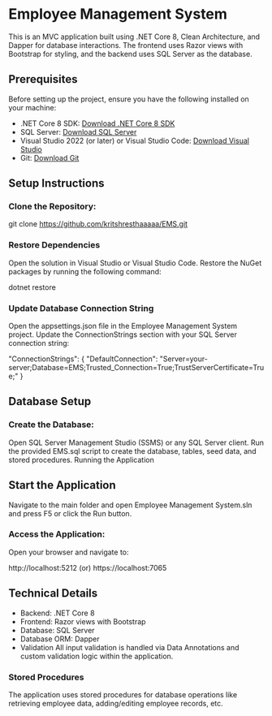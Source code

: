 # Employee Management System

This is an MVC application built using .NET Core 8, Clean Architecture, and Dapper for database interactions. The frontend uses Razor views with Bootstrap for styling, and the backend uses SQL Server as the database.

## Prerequisites

Before setting up the project, ensure you have the following installed on your machine:

- .NET Core 8 SDK: [Download .NET Core 8 SDK](https://dotnet.microsoft.com/download/dotnet/8.0)
- SQL Server: [Download SQL Server](https://www.microsoft.com/en-us/sql-server/sql-server-downloads)
- Visual Studio 2022 (or later) or Visual Studio Code: [Download Visual Studio](https://visualstudio.microsoft.com/downloads/)
- Git: [Download Git](https://git-scm.com/)

## Setup Instructions

### Clone the Repository:

git clone https://github.com/kritshresthaaaaa/EMS.git

### Restore Dependencies

Open the solution in Visual Studio or Visual Studio Code.
Restore the NuGet packages by running the following command:

dotnet restore

### Update Database Connection String

Open the appsettings.json file in the Employee Management System project.
Update the ConnectionStrings section with your SQL Server connection string:

"ConnectionStrings": {
"DefaultConnection": "Server=your-server;Database=EMS;Trusted_Connection=True;TrustServerCertificate=True;"
}

## Database Setup

### Create the Database:

Open SQL Server Management Studio (SSMS) or any SQL Server client.
Run the provided EMS.sql script to create the database, tables, seed data, and stored procedures.
Running the Application

## Start the Application

Navigate to the main folder and open Employee Management System.sln and press F5 or click the Run button.

### Access the Application:

Open your browser and navigate to:

http://localhost:5212 (or)
https://localhost:7065

## Technical Details

- Backend: .NET Core 8
- Frontend: Razor views with Bootstrap
- Database: SQL Server
- Database ORM: Dapper
- Validation
  All input validation is handled via Data Annotations and custom validation logic within the application.

### Stored Procedures

The application uses stored procedures for database operations like retrieving employee data, adding/editing employee records, etc.
